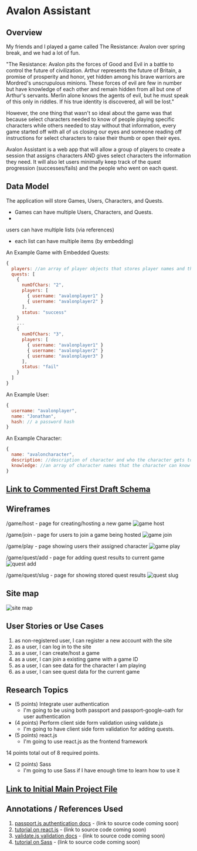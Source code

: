# Avalon Assistant

## Overview

My friends and I played a game called The Resistance: Avalon over spring break, and we had a lot of fun.

"The Resistance: Avalon pits the forces of Good and Evil in a battle to control the future of civilization. Arthur represents the future of Britain, a promise of prosperity and honor, yet hidden among his brave warriors are Mordred's unscrupulous minions. These forces of evil are few in number but have knowledge of each other and remain hidden from all but one of Arthur's servants. Merlin alone knows the agents of evil, but he must speak of this only in riddles. If his true identity is discovered, all will be lost."

However, the one thing that wasn't so ideal about the game was that because select characters needed to know of people playing specific characters while others needed to stay without that information, every game started off with all of us closing our eyes and someone reading off instructions for select characters to raise their thumb or open their eyes.

Avalon Assistant is a web app that will allow a group of players to create a session that assigns characters AND gives select characters the information they need. It will also let users minimally keep track of the quest progression (successes/fails) and the people who went on each quest.

## Data Model

The application will store Games, Users, Characters, and Quests.

* Games can have multiple Users, Characters, and Quests.
* 
users can have multiple lists (via references)
* each list can have multiple items (by embedding)

An Example Game with Embedded Quests:

```javascript
{
  players: //an array of player objects that stores player names and the characters they are playing
  quests: [
    { 
      numOfChars: "2", 
      players: [
        { username: "avalonplayer1" }
        { username: "avalonplayer2" } 
      ], 
      status: "success" 
    }
    ...
    { 
      numOfChars: "3", 
      players: [
        { username: "avalonplayer1" }
        { username: "avalonplayer2" } 
        { username: "avalonplayer3" } 
      ], 
      status: "fail" 
    }
  ]
}
```

An Example User:

```javascript
{
  username: "avalonplayer",
  name: "Jonathan",
  hash: // a password hash
}
```

An Example Character:

```javascript
{
  name: "avaloncharacter",
  description: //description of character and who the character gets to know
  knowledge: //an array of character names that the character can know
}
```

## [Link to Commented First Draft Schema](db.js) 

## Wireframes

/game/host - page for creating/hosting a new game
![game host](documentation/game-host.png)

/game/join - page for users to join a game being hosted
![game join](documentation/game-join.png)

/game/play - page showing users their assigned character
![game play](documentation/game-play.png)

/game/quest/add - page for adding quest results to current game
![quest add](documentation/game-quest-add.png)


/game/quest/slug - page for showing stored quest results
![quest slug](documentation/game-quest-slug.png)


## Site map

![site map](documentation/site-map.png)

## User Stories or Use Cases

1. as non-registered user, I can register a new account with the site
2. as a user, I can log in to the site
3. as a user, I can create/host a game
4. as a user, I can join a existing game with a game ID
5. as a user, I can see data for the character I am playing
6. as a user, I can see quest data for the current game

## Research Topics

* (5 points) Integrate user authentication
    * I'm going to be using both passport and passport-google-oath for user authentication
* (4 points) Perform client side form validation using validate.js
    * I'm going to have client side form validation for adding quests.
* (5 points) react.js
    * I'm going to use react.js as the frontend framework

14 points total out of 8 required points.

* (2 points) Sass
    * I'm going to use Sass if I have enough time to learn how to use it

## [Link to Initial Main Project File](app.js) 

## Annotations / References Used

1. [passport.js authentication docs](http://passportjs.org/docs) - (link to source code coming soon)
2. [tutorial on react.js](https://reactjs.org/tutorial/tutorial.html) - (link to source code coming soon)
3. [validate.js validation docs](https://validatejs.org/) - (link to source code coming soon)
4. [tutorial on Sass](https://sass-lang.com/guide) - (link to source code coming soon)